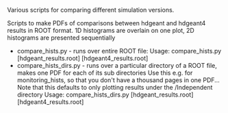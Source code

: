 Various scripts for comparing different simulation versions.

Scripts to make PDFs of comparisons between hdgeant and hdgeant4 results in ROOT format.  1D histograms are overlain on one plot, 2D histograms are presented sequentially
- compare_hists.py - runs over entire ROOT file:
    Usage:  compare_hists.py [hdgeant_results.root] [hdgeant4_results.root]
- compare_hists_dirs.py - runs over a particular directory of a ROOT file, makes one PDF for each of its sub directories
    Use this e.g. for monitoring_hists, so that you don't have a thousand pages in one PDF...
    Note that this defaults to only plotting results under the /Independent directory
    Usage:  compare_hists_dirs.py [hdgeant_results.root] [hdgeant4_results.root] <optional base directory>
  